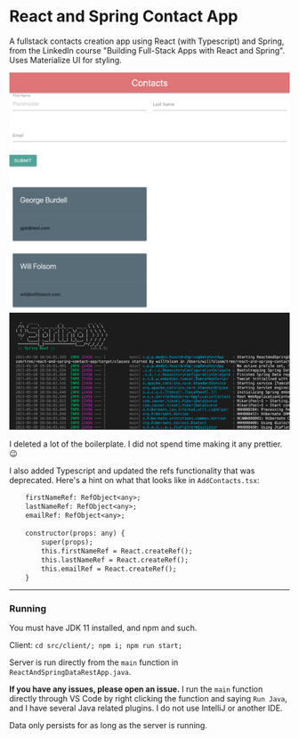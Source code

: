 # React and Spring Contact App
A fullstack contacts creation app using React (with Typescript) and Spring, from the LinkedIn course "Building Full-Stack Apps with React and Spring". Uses Materialize UI for styling.

![](client.png)
![](spring.png)

I deleted a lot of the boilerplate. I did not spend time making it any prettier. 😉

I also added Typescript and updated the refs functionality that was deprecated. Here's a hint on what that looks like in `AddContacts.tsx`:

```
    firstNameRef: RefObject<any>;
    lastNameRef: RefObject<any>;
    emailRef: RefObject<any>;

    constructor(props: any) {
        super(props);
        this.firstNameRef = React.createRef();
        this.lastNameRef = React.createRef();
        this.emailRef = React.createRef();
    }
```

-----

### Running
You must have JDK 11 installed, and npm and such.

Client: ```cd src/client/; npm i; npm run start;```

Server is run directly from the `main` function in `ReactAndSpringDataRestApp.java`.

**If you have any issues, please open an issue.** I run the `main` function directly through VS Code by right clicking the function and saying `Run Java`, and I have several Java related plugins. I do not use IntelliJ or another IDE.

Data only persists for as long as the server is running.
